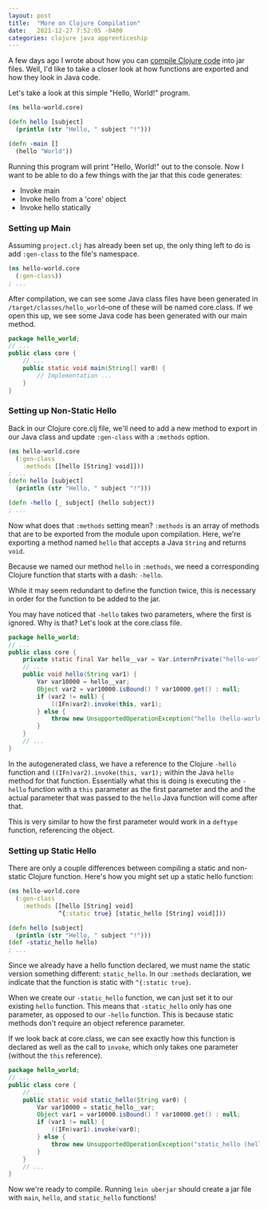 ```yaml
---
layout: post
title:  "More on Clojure Compilation"
date:   2021-12-27 7:52:05 -0400
categories: clojure java apprenticeship
---
```


A few days ago I wrote about how you can 
[compile Clojure code][clojure-compilation] into jar files.
Well, I'd like to take a closer look at how functions are exported
and how they look in Java code.

Let's take a look at this simple "Hello, World!" program.

````clojure
(ns hello-world.core)

(defn hello [subject]
  (println (str "Hello, " subject "!")))

(defn -main []
  (hello "World"))
````

Running this program will print "Hello, World!" out to the console. 
Now I want to be able to do a few things with the jar that this code generates:
- Invoke main
- Invoke hello from a 'core' object
- Invoke hello statically

### Setting up Main

Assuming `project.clj` has already been set up, the only thing left to do
is add `:gen-class` to the file's namespace.

````clojure
(ns hello-world.core
  (:gen-class))
; ...
````

After compilation, we can see some Java class files have been generated in 
`/target/classes/hello_world`–one of these will be named core.class.
If we open this up, we see some Java code has been generated with our main method.

````java
package hello_world;
// ...
public class core {
    // ...
    public static void main(String[] var0) {
        // Implementation ...
    }
}
````

### Setting up Non-Static Hello

Back in our Clojure core.clj file, we'll need to add a new method to export
in our Java class and update `:gen-class` with a `:methods` option.

````clojure
(ns hello-world.core
  (:gen-class
    :methods [[hello [String] void]]))
; ...
(defn hello [subject]
  (println (str "Hello, " subject "!")))

(defn -hello [_ subject] (hello subject))
; ...
````

Now what does that `:methods` setting mean? `:methods` is an array of methods
that are to be exported from the module upon compilation. Here, we're exporting
a method named `hello` that accepts a Java `String` and returns `void`.

Because we named our method `hello` in `:methods`, we need a corresponding
Clojure function that starts with a dash: `-hello`.

While it may seem redundant to define the function twice, this is necessary
in order for the function to be added to the jar.

You may have noticed that `-hello` takes two parameters, where the first is 
ignored. Why is that? Let's look at the core.class file.

````java
package hello_world;
// ...
public class core {
    private static final Var hello__var = Var.internPrivate("hello-world.core", "-hello");
    // ...
    public void hello(String var1) {
        Var var10000 = hello__var;
        Object var2 = var10000.isBound() ? var10000.get() : null;
        if (var2 != null) {
            ((IFn)var2).invoke(this, var1);
        } else {
            throw new UnsupportedOperationException("hello (hello-world.core/-hello not defined?)");
        }
    }
    // ...
}
````

In the autogenerated class, we have a reference to the Clojure `-hello` function
and `((IFn)var2).invoke(this, var1);` within the Java `hello` method for that function.
Essentially what this is doing is executing the `-hello` function with
a `this` parameter as the first parameter and the and the actual parameter 
that was passed to the `hello` Java function will come after that.

This is very similar to how the first parameter would work in a `deftype`
function, referencing the object.

### Setting up Static Hello

There are only a couple differences between compiling a static and 
non-static Clojure function. Here's how you might set up a static hello function:

````clojure
(ns hello-world.core
  (:gen-class
    :methods [[hello [String] void]
              ^{:static true} [static_hello [String] void]]))

(defn hello [subject]
  (println (str "Hello, " subject "!")))
(def -static_hello hello)
; ...
````

Since we already have a hello function declared, we must name the static 
version something different: `static_hello`. In our `:methods` declaration,
we indicate that the function is static with `^{:static true}`. 

When we create our `-static_hello` function, we can just set it to our 
existing `hello` function. This means that `-static_hello` only has one 
parameter, as opposed to our `-hello` function. This is because static methods
don't require an object reference parameter.

If we look back at core.class, we can see exactly how this function is declared
as well as the call to `invoke`, which only takes one parameter (without the `this` reference).

````java
package hello_world;
// ...
public class core {
    // ...
    public static void static_hello(String var0) {
        Var var10000 = static_hello__var;
        Object var1 = var10000.isBound() ? var10000.get() : null;
        if (var1 != null) {
            ((IFn)var1).invoke(var0);
        } else {
            throw new UnsupportedOperationException("static_hello (hello-world.core/-static_hello not defined?)");
        }
    }
    // ...
}
````

Now we're ready to compile. Running `lein uberjar` should create a jar
file with `main`, `hello`, and `static_hello` functions!

[clojure-compilation]: /clojure/apprenticeship/2021/12/22/clojure-compilation.html